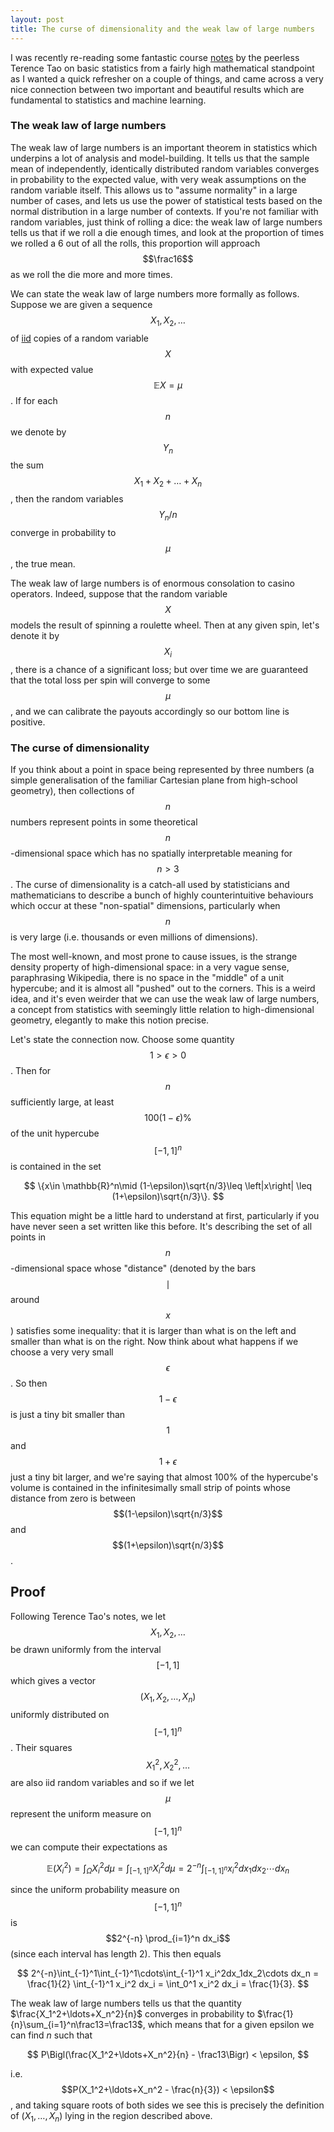 ```yaml
---
layout: post
title: The curse of dimensionality and the weak law of large numbers
---
```


I was recently re-reading some fantastic course [notes](https://terrytao.wordpress.com/2015/10/23/275a-notes-3-the-weak-and-strong-law-of-large-numbers/) by the peerless Terence Tao on basic statistics from a fairly high mathematical standpoint as I wanted a quick refresher on a couple of things, and came across a very nice connection between two important and beautiful results which are fundamental to statistics and machine learning.

### The weak law of large numbers

The weak law of large numbers is an important theorem in statistics which underpins a lot of analysis and model-building. It tells us that the sample mean of independently, identically distributed random variables converges in probability to the expected value, with very weak assumptions on the random variable itself. This allows us to "assume normality" in a large number of cases, and lets us use the power of statistical tests based on the normal distribution in a large number of contexts. If you're not familiar with random variables, just think of rolling a dice: the weak law of large numbers tells us that if we roll a die enough times, and look at the proportion of times we rolled a 6 out of all the rolls, this proportion will approach $$\frac16$$ as we roll the die more and more times. 

We can state the weak law of large numbers more formally as follows. Suppose we are given a sequence $$X_1, X_2, \ldots$$ of [iid](https://en.wikipedia.org/wiki/Independent_and_identically_distributed_random_variables) copies of a random variable $$X$$ with expected value $$\mathbb{E}X=\mu$$. If for each $$n$$ we denote by $$Y_n$$ the sum $$X_1+X_2+\ldots+X_n$$, then the random variables $$Y_n/n$$ converge in probability to $$\mu$$, the true mean. 

The weak law of large numbers is of enormous consolation to casino operators. Indeed, suppose that the random variable $$X$$ models the result of spinning a roulette wheel. Then at any given spin, let's denote it by $$X_i$$, there is a chance of a significant loss; but over time we are guaranteed that the total loss per spin will converge to some $$\mu$$, and we can calibrate the payouts accordingly so our bottom line is positive.

### The curse of dimensionality

If you think about a point in space being represented by three numbers (a simple generalisation of the familiar Cartesian plane from high-school geometry), then collections of $$n$$ numbers represent points in some theoretical $$n$$-dimensional space which has no spatially interpretable meaning for $$n>3$$. The curse of dimensionality is a catch-all used by statisticians and mathematicians to describe a bunch of highly counterintuitive behaviours which occur at these "non-spatial" dimensions, particularly when $$n$$ is very large (i.e. thousands or even millions of dimensions). 

The most well-known, and most prone to cause issues, is the strange density property of high-dimensional space: in a very vague sense, paraphrasing Wikipedia, there is no space in the "middle" of a unit hypercube; and it is almost all "pushed" out to the corners. This is a weird idea, and it's even weirder that we can use the weak law of large numbers, a concept from statistics with seemingly little relation to high-dimensional geometry, elegantly to make this notion precise.

Let's state the connection now. Choose some quantity $$1 > \epsilon > 0$$. Then for $$n$$ sufficiently large, at least $$100(1-\epsilon)\%$$ of the unit hypercube $$[-1,1]^n$$ is contained in the set 

$$
\{x\in \mathbb{R}^n\mid (1-\epsilon)\sqrt{n/3}\leq \left|x\right| \leq (1+\epsilon)\sqrt{n/3}\}.
$$

This equation might be a little hard to understand at first, particularly if you have never seen a set written like this before. It's describing the set of all points in $$n$$-dimensional space whose "distance" (denoted by the bars $$\mid$$ around $$x$$) satisfies some inequality: that it is larger than what is on the left and smaller than what is on the right. Now think about what happens if we choose a very very small $$\epsilon$$. So then $$1-\epsilon$$ is just a tiny bit smaller than $$1$$ and $$1+\epsilon$$ just a tiny bit larger, and we're saying that almost 100% of the hypercube's volume is contained in the infinitesimally small strip of points whose distance from zero is between $$(1-\epsilon)\sqrt{n/3}$$ and $$(1+\epsilon)\sqrt{n/3}$$. 

## Proof

Following Terence Tao's notes, we let $$X_1,X_2,\ldots$$ be drawn uniformly from the interval $$[-1,1]$$ which gives 
a vector $$(X_1,X_2,\ldots,X_n)$$ uniformly distributed on $$[-1,1]^n$$.
Their squares $$X_1^2,X_2^2,\ldots$$ are also iid random variables and so if we let $$\mu$$ represent 
the uniform measure on $$[-1,1]^n$$ we can compute their expectations as

$$
\mathbb{E}(X_i^2) = \int_{\Omega}X_i^2d\mu = \int_{[-1,1]^n}X_i^2d\mu = 2^{-n}\int_{[-1,1]^n}x_i^2dx_1dx_2\cdots dx_n
$$

since the uniform probability measure on $$[-1,1]^n$$ is $$2^{-n} \prod_{i=1}^n dx_i$$
 (since each interval has length 2). This then equals
 
$$
2^{-n}\int_{-1}^1\int_{-1}^1\cdots\int_{-1}^1 x_i^2dx_1dx_2\cdots dx_n = \frac{1}{2} \int_{-1}^1 x_i^2 dx_i = \int_0^1 x_i^2 dx_i = \frac{1}{3}. 
$$ 

The weak law of large numbers tells us that the quantity $\frac{X_1^2+\ldots+X_n^2}{n}$ converges in probability to $\frac{1}{n}\sum_{i=1}^n\frac13=\frac13$, which means that for a given epsilon we can find $n$ such that

$$
P\Bigl(\frac{X_1^2+\ldots+X_n^2}{n} - \frac13\Bigr) < \epsilon,
$$

i.e. $$P(X_1^2+\ldots+X_n^2 - \frac{n}{3}) < \epsilon$$, and taking square roots of both sides we see this is precisely the definition
of $(X_1,\ldots,X_n)$ lying in the region described above. 
